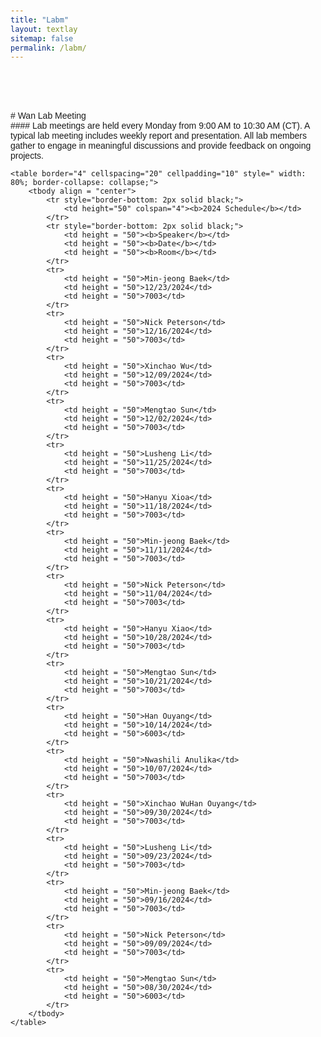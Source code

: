 ```yaml
---
title: "Labm"
layout: textlay
sitemap: false
permalink: /labm/
---
```

<br>
<br>
<br>
<br>
# Wan Lab Meeting
<br>
#### Lab meetings are held every Monday from 9:00 AM to 10:30 AM (CT). A typical lab meeting includes weekly report and presentation. All lab members gather to engage in meaningful discussions and provide feedback on ongoing projects. 


<br>
<html lang="en">
<body style="font-family: Arial, sans-serif; padding: 20px;">
    
    <table border="4" cellspacing="20" cellpadding="10" style=" width: 80%; border-collapse: collapse;">
        <tbody align = "center">
            <tr style="border-bottom: 2px solid black;">
                <td height="50" colspan="4"><b>2024 Schedule</b></td>
            </tr>
            <tr style="border-bottom: 2px solid black;">
                <td height = "50"><b>Speaker</b></td>
                <td height = "50"><b>Date</b></td>
                <td height = "50"><b>Room</b></td>
            </tr>
            <tr>
                <td height = "50">Min-jeong Baek</td>
                <td height = "50">12/23/2024</td>
                <td height = "50">7003</td>
            </tr>
            <tr>
                <td height = "50">Nick Peterson</td>
                <td height = "50">12/16/2024</td>
                <td height = "50">7003</td>
            </tr> 
            <tr>
                <td height = "50">Xinchao Wu</td>
                <td height = "50">12/09/2024</td>
                <td height = "50">7003</td>
            </tr>
            <tr>
                <td height = "50">Mengtao Sun</td>
                <td height = "50">12/02/2024</td>
                <td height = "50">7003</td>
            </tr> 
            <tr>
                <td height = "50">Lusheng Li</td>
                <td height = "50">11/25/2024</td>
                <td height = "50">7003</td>
            </tr> 
            <tr>
                <td height = "50">Hanyu Xioa</td>
                <td height = "50">11/18/2024</td>
                <td height = "50">7003</td>
            </tr> 
            <tr>
                <td height = "50">Min-jeong Baek</td>
                <td height = "50">11/11/2024</td>
                <td height = "50">7003</td>
            </tr>             
            <tr>
                <td height = "50">Nick Peterson</td>
                <td height = "50">11/04/2024</td>
                <td height = "50">7003</td>
            </tr>             
            <tr>
                <td height = "50">Hanyu Xiao</td>
                <td height = "50">10/28/2024</td>
                <td height = "50">7003</td>
            </tr>            
            <tr>
                <td height = "50">Mengtao Sun</td>
                <td height = "50">10/21/2024</td>
                <td height = "50">7003</td>
            </tr>
            <tr>
                <td height = "50">Han Ouyang</td>
                <td height = "50">10/14/2024</td>
                <td height = "50">6003</td>
            </tr>            
            <tr>
                <td height = "50">Nwashili Anulika</td>
                <td height = "50">10/07/2024</td>
                <td height = "50">7003</td>
            </tr>              
            <tr>
                <td height = "50">Xinchao WuHan Ouyang</td>
                <td height = "50">09/30/2024</td>
                <td height = "50">7003</td>
            </tr>
            <tr>
                <td height = "50">Lusheng Li</td>
                <td height = "50">09/23/2024</td>
                <td height = "50">7003</td>
            </tr>  
            <tr>
                <td height = "50">Min-jeong Baek</td>
                <td height = "50">09/16/2024</td>
                <td height = "50">7003</td>
            </tr>
            <tr>
                <td height = "50">Nick Peterson</td>
                <td height = "50">09/09/2024</td>
                <td height = "50">7003</td>
            </tr>
            <tr>
                <td height = "50">Mengtao Sun</td>
                <td height = "50">08/30/2024</td>
                <td height = "50">6003</td>
            </tr>
        </tbody>
    </table>
</body>
</html>
<br>
<br>
<br>
